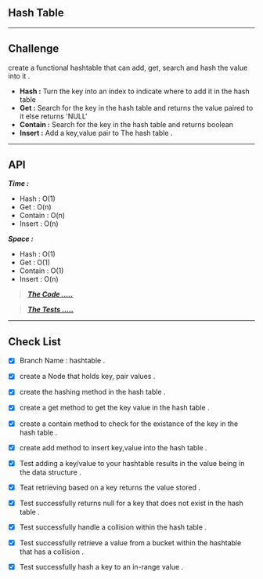 ## Hash Table

---
## Challenge

create a functional hashtable that can add, get, search and hash the value into it .

- **Hash :** Turn the key into an index to indicate where to add it in the hash table
- **Get :** Search for the key in the hash table and returns the value paired to it else returns 'NULL'
- **Contain :** Search for the key in the hash table and returns boolean
- **Insert :** Add a key,value pair to The hash table .

---
## API

***Time :***

- Hash : O(1)
- Get : O(n)
- Contain : O(n)
- Insert : O(n)


***Space :***

- Hash : O(1)
- Get : O(1)
- Contain : O(1)
- Insert : O(n)


> ***[The Code .....](/python/code_challenges/hash_table/hash_table/hash.py)***

> ***[The Tests .....](/python/code_challenges/hash_table/tests/test_hash_table.py)***

---
## Check List

- [x] Branch Name : hashtable .
- [x] create a Node that holds key, pair values .
- [x] create the hashing method in the hash table .
- [x] create a get method to get the key value in the hash table .
- [x] create a contain method to check for the existance of the key in the hash table .
- [x] create add method to insert key,value into the hash table .
- [x] Test adding a key/value to your hashtable results in the value being in the data structure .
- [x] Teat retrieving based on a key returns the value stored .
- [x] Test successfully returns null for a key that does not exist in the hash table .
- [x] Test successfully handle a collision within the hash table .
- [x] Test successfully retrieve a value from a bucket within the hashtable that has a collision .
- [x] Test successfully hash a key to an in-range value .

